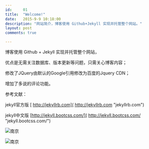 ```yaml
---
id:		01
title:  "Welcome!"
date:   2015-9-9 10:18:00
description: "网站简介，博客使用 Github+Jekyll 实现并托管整个网站。"
layout: post
comments: true

---
```


博客使用 Github + Jekyll 实现并托管整个网站，

优点是无需关注数据库、版本更新等问题，只需关心博客内容；

修改了JQuery由默认的Google引用修改为百度的Jquery CDN；

增加了多说的评论功能。


参考文献：

jekyll官方版  [  http://jekyllrb.com]( http://jekyllrb.com "jekyllrb.com")

jekyll中文版   [http://jekyll.bootcss.com/]( http://jekyll.bootcss.com/ "jekyll.bootcss.com/")

![南京](http://i3.tietuku.com/8d1ffe7d2f1d6bfc.jpg)

![南京](https://raw.githubusercontent.com/markyun/markyun.github.io/master/assets/images/Nanjing2.jpg)